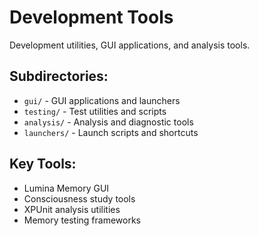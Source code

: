 # Development Tools

Development utilities, GUI applications, and analysis tools.

## Subdirectories:
- `gui/` - GUI applications and launchers
- `testing/` - Test utilities and scripts
- `analysis/` - Analysis and diagnostic tools
- `launchers/` - Launch scripts and shortcuts

## Key Tools:
- Lumina Memory GUI
- Consciousness study tools
- XPUnit analysis utilities
- Memory testing frameworks
